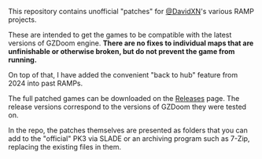 This repository contains unofficial "patches" for [@DavidXN](https://github.com/davidxn)'s various RAMP projects.

These are intended to get the games to be compatible with the latest versions of GZDoom engine. **There are no fixes to individual maps that are unfinishable or otherwise broken, but do not prevent the game from running.**

On top of that, I have added the convenient "back to hub" feature from 2024 into past RAMPs.

The full patched games can be downloaded on the [Releases](../../releases) page. The release versions correspond to the versions of GZDoom they were tested on.

In the repo, the patches themselves are presented as folders that you can add to the "official" PK3 via SLADE or an archiving program such as 7-Zip, replacing the existing files in them.
